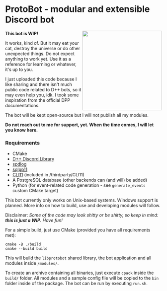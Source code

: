 # ProtoBot - modular and extensible Discord bot

<img align="right" width="256" height="256" src="https://cdn.discordapp.com/app-icons/981691832998166548/50e5fd7081e5692cd4cefcd5040a2cdd.png?size=256">

**This bot is WIP!**

It works, kind of. But it may eat your cat, destroy the universe or do other unexpected things. Do not expect anything
to work yet. Use it as a reference for learning or whatever, it's up to you.

I just uploaded this code because I like sharing and there isn't much public code related to D++ bots, so it may
even help you, idk. I took some inspiration from the official DPP documentations.

The bot will be kept open-source but I will not publish all my modules.

**Do not reach out to me for support, yet. When the time comes, I will let you know here.**

### Requirements
- CMake
- [D++ Discord Library](https://github.com/brainboxdotcc/DPP)
- [spdlog](https://github.com/gabime/spdlog)
- [sqlpp11](https://github.com/rbock/sqlpp11)
- [CLI11](https://github.com/CLIUtils/CLI11) (included in /thirdparty/CLI11)
- A PostgreSQL database (other backends can (and will) be added)
- Python (for event-related code generation - see `generate_events` custom CMake target)

This bot currently only works on Unix-based systems. Windows support is planned.  More info on how to build, use and developing modules will follow.

Disclaimer: *Some of the code may look shitty or be shitty, so keep in mind: **this is just a WIP**. Have fun!*

For a simple build, just use CMake (provided you have all requirements met):
```
cmake -B ./build
cmake --build build
```

This will build the `libprotobot` shared library, the bot application and all modules inside `/modules/`.

To create an archive containing all binaries, just execute `cpack` inside the `build/` folder. All modules and a sample config file will be copied to the `bin` folder inside of the package. The bot can be run by executing `run.sh`.
